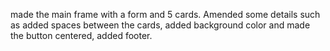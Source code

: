 made the main frame with a form and 5 cards.
Amended some details such as added spaces between the cards, added background color and made the button centered, added footer.
